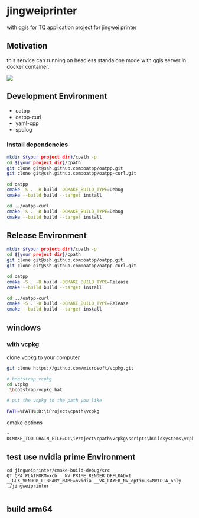 # jingweiprinter

with qgis for TQ application project for jingwei printer

## Motivation

this service can running on headless standalone mode with qgis server in docker container.

![](doc/images/d3_scene.png)

## Development Environment

- oatpp
- oatpp-curl
- yaml-cpp
- spdlog

### Install dependencies

```bash
mkdir ${your project dir}/cpath -p
cd ${your project dir}/cpath
git clone git@ssh.github.com:oatpp/oatpp.git
git clone git@ssh.github.com:oatpp/oatpp-curl.git

cd oatpp
cmake -S . -B build -DCMAKE_BUILD_TYPE=Debug
cmake --build build --target install

cd ../oatpp-curl
cmake -S . -B build -DCMAKE_BUILD_TYPE=Debug
cmake --build build --target install

```

## Release Environment

```bash
mkdir ${your project dir}/cpath -p
cd ${your project dir}/cpath
git clone git@ssh.github.com:oatpp/oatpp.git
git clone git@ssh.github.com:oatpp/oatpp-curl.git

cd oatpp
cmake -S . -B build -DCMAKE_BUILD_TYPE=Release
cmake --build build --target install

cd ../oatpp-curl
cmake -S . -B build -DCMAKE_BUILD_TYPE=Release
cmake --build build --target install

```

## windows

### with vcpkg

clone vcpkg to your computer

```bash
git clone https://github.com/microsoft/vcpkg.git

# bootstrap vcpkg
cd vcpkg
.\bootstrap-vcpkg.bat

# put the vcpkg to the path you like

PATH=%PATH%;D:\iProject\cpath\vcpkg

```

cmake options

```
-DCMAKE_TOOLCHAIN_FILE=D:\iProject\cpath\vcpkg\scripts\buildsystems\vcpkg.cmake

```

## test use nvidia prime Environment

```shell
cd jingweiprinter/cmake-build-debug/src
QT_QPA_PLATFORM=xcb __NV_PRIME_RENDER_OFFLOAD=1 __GLX_VENDOR_LIBRARY_NAME=nvidia __VK_LAYER_NV_optimus=NVIDIA_only ./jingweiprinter
```

```
```

## build arm64

